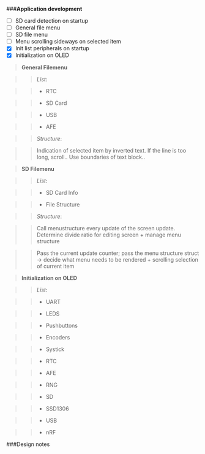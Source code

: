 ###__Application development__

- [ ] SD card detection on startup
- [ ] General file menu
- [ ] SD file menu
- [ ] Menu scrolling sideways on selected item
- [x] Init list peripherals on startup
- [x] Initialization on OLED

>**General Filemenu**

>> _List_:

>> - RTC

>> - SD Card

>> - USB

>> - AFE

>> _Structure_:

>> Indication of selected item by inverted text. If the line is too long, scroll.. Use boundaries of text block..

>**SD Filemenu**

>> _List_:

>> - SD Card Info

>> - File Structure

>> _Structure_:

>> Call menustructure every update of the screen update. Determine divide ratio for editing screen + manage menu structure

>> Pass the current update counter; pass the menu structure struct -> decide what menu needs to be rendered + scrolling selection of current item

>**Initialization on OLED**

>> _List_:

>> - UART

>> - LEDS

>> - Pushbuttons

>> - Encoders

>> - Systick

>> - RTC

>> - AFE

>> - RNG

>> - SD

>> - SSD1306

>> - USB

>> - nRF


###Design notes
